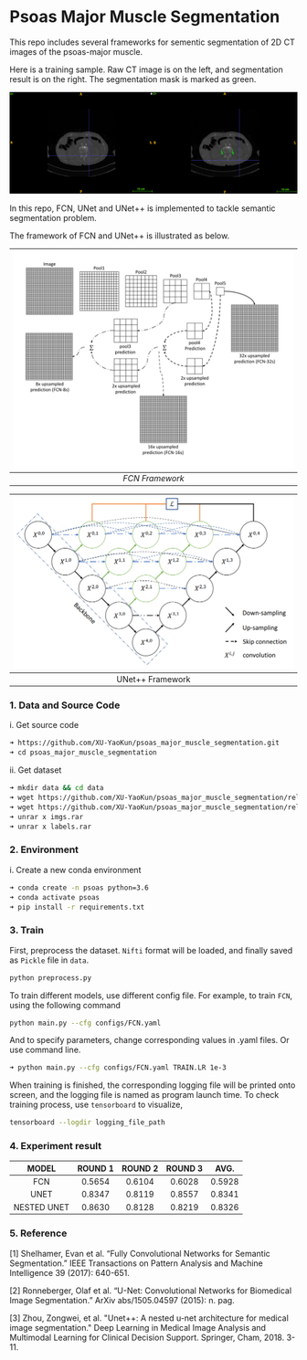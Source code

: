 # Psoas Major Muscle Segmentation

This repo includes several frameworks for sementic segmentation of 2D CT images of the psoas-major muscle. 

Here is a training sample. Raw CT image is on the left, and segmentation result is on the right. The segmentation mask is marked as green. 

![2D CT images of psoas-major muscle](doc/example.png)

In this repo, FCN, UNet and UNet++ is implemented to tackle semantic segmentation problem.

The framework of FCN and UNet++ is illustrated as below.

|![FCN](doc/fcn.png)|
|:--:|
|*FCN Framework*|

|![UNet++](doc/unet++.png)|
|:--:|
|UNet++ Framework|

### 1. Data and Source Code
i. Get source code
```bash
➜ https://github.com/XU-YaoKun/psoas_major_muscle_segmentation.git
➜ cd psoas_major_muscle_segmentation
```
ii. Get dataset
```bash
➜ mkdir data && cd data
➜ wget https://github.com/XU-YaoKun/psoas_major_muscle_segmentation/releases/download/1.0/imgs.rar
➜ wget https://github.com/XU-YaoKun/psoas_major_muscle_segmentation/releases/download/1.0/labels.rar
➜ unrar x imgs.rar 
➜ unrar x labels.rar
```
### 2. Environment
i. Create a new conda environment
```bash
➜ conda create -n psoas python=3.6
➜ conda activate psoas
➜ pip install -r requirements.txt
```
### 3. Train
First, preprocess the dataset. `Nifti` format will be loaded, and finally saved as `Pickle` file in `data`.
```bash
python preprocess.py
```
To train different models, use different config file. For example, to train `FCN`, using the following command
```bash
python main.py --cfg configs/FCN.yaml
```
And to specify parameters, change corresponding values in .yaml files. Or use command line.
```bash
➜ python main.py --cfg configs/FCN.yaml TRAIN.LR 1e-3 
```
When training is finished, the corresponding logging file will be printed onto screen, and the logging file is named as program launch time.
To check training process, use `tensorboard` to visualize,
```bash
tensorboard --logdir logging_file_path
```

### 4. Experiment result
|    MODEL    | ROUND 1 | ROUND 2 | ROUND 3 |  AVG.  |
| :---------: | :-----: | :-----: | :-----: | :----: |
|     FCN     | 0.5654  | 0.6104  | 0.6028  | 0.5928 |
|    UNET     | 0.8347  | 0.8119  | 0.8557  | 0.8341 |
| NESTED UNET | 0.8630  | 0.8128  | 0.8219  | 0.8326 |

### 5. Reference
[1] Shelhamer, Evan et al. “Fully Convolutional Networks for Semantic Segmentation.” IEEE Transactions on Pattern Analysis and Machine Intelligence 39 (2017): 640-651.

[2] Ronneberger, Olaf et al. “U-Net: Convolutional Networks for Biomedical Image Segmentation.” ArXiv abs/1505.04597 (2015): n. pag.

[3] Zhou, Zongwei, et al. "Unet++: A nested u-net architecture for medical image segmentation." Deep Learning in Medical Image Analysis and Multimodal Learning for Clinical Decision Support. Springer, Cham, 2018. 3-11.











